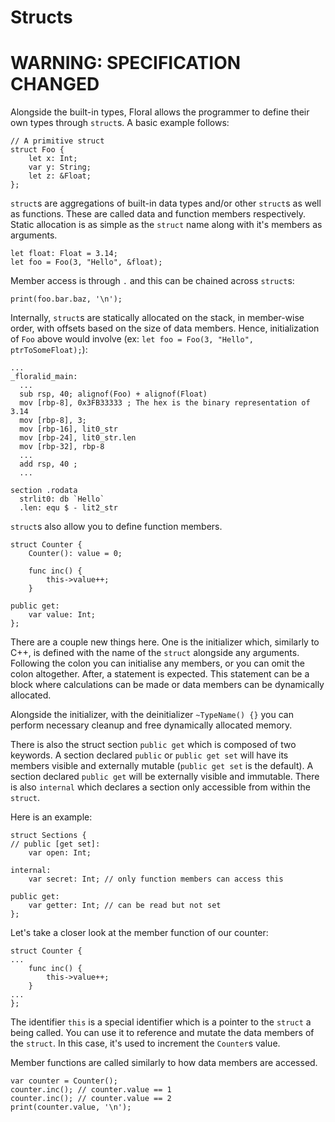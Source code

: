 #  Structs
# WARNING: SPECIFICATION CHANGED

Alongside the built-in types, Floral allows the programmer to define their own types through `struct`s. A basic example follows:

```
// A primitive struct
struct Foo {
    let x: Int;
    var y: String;
    let z: &Float;
};
```

`struct`s are aggregations of built-in data types and/or other `struct`s as well as functions. These are called data and function members respectively. Static allocation is as simple as the `struct` name along with it's members as arguments.

```
let float: Float = 3.14;
let foo = Foo(3, "Hello", &float);
```

Member access is through `.` and this can be chained across `struct`s:

```
print(foo.bar.baz, '\n');
```

Internally, `struct`s are statically allocated on the stack, in member-wise order, with offsets based on the size of data members. Hence, initialization of `Foo` above would involve (ex: `let foo = Foo(3, "Hello", ptrToSomeFloat);`):

```
...
_floralid_main:
  ...
  sub rsp, 40; alignof(Foo) + alignof(Float)
  mov [rbp-8], 0x3FB33333 ; The hex is the binary representation of 3.14
  mov [rbp-8], 3; 
  mov [rbp-16], lit0_str
  mov [rbp-24], lit0_str.len
  mov [rbp-32], rbp-8
  ...
  add rsp, 40 ;
  ...

section .rodata
  strlit0: db `Hello`
  .len: equ $ - lit2_str
```

`struct`s also allow you to define function members.

```
struct Counter {
    Counter(): value = 0;

    func inc() {
        this->value++;
    }

public get:
    var value: Int;
};
```

There are a couple new things here. One is the initializer which, similarly to C++, is defined with the name of the `struct` alongside any arguments. Following the colon you can initialise any members, or you can omit the colon altogether. After, a statement is expected. This statement can be a block where calculations can be made or data members can be dynamically allocated.

Alongside the initializer, with the deinitializer `~TypeName() {}` you can perform necessary cleanup and free dynamically allocated memory.

There is also the struct section `public get` which is composed of two keywords. A section declared `public` or `public get set` will have its members visible and externally mutable (`public get set` is the default). A section  declared `public get` will be externally visible and immutable. There is also `internal` which declares a section only accessible from within the `struct`.

Here is an example:

```
struct Sections {
// public [get set]:
    var open: Int;

internal:
    var secret: Int; // only function members can access this

public get:
    var getter: Int; // can be read but not set
};
```

Let's take a closer look at the member function of our counter:

```
struct Counter {
...
    func inc() {
        this->value++;
    }
...
};
```

The identifier `this` is a special identifier which is a pointer to the `struct` a being called. You can use it to reference and mutate the data members of the `struct`. In this case, it's used to increment the `Counter`s value.

Member functions are called similarly to how data members are accessed.

```
var counter = Counter();
counter.inc(); // counter.value == 1
counter.inc(); // counter.value == 2
print(counter.value, '\n');
```

